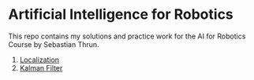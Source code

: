 # Artificial Intelligence for Robotics
This repo contains my solutions and practice work for the AI for Robotics Course by Sebastian Thrun.

1. [Localization](/1.%20Localization.ipynb)
2. [Kalman Filter](/2.%20Kalman_Filter.ipynb)